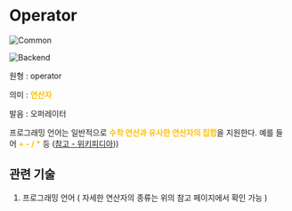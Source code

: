 <d-title>

# Operator

</d-title>

<d-label>

<d-inner>

![Common](../2TAT1C/Label_Common.png)

</d-inner>

<d-inner>

![Backend](../2TAT1C/Label_Backend.png)

</d-inner>

</d-label>

<d-origin>

원형 : operator

</d-origin>

<d-mean>

의미  : <span style="color:#FFBF00; font-weight:bold;">연산자</span>

</d-mean>

<d-pronunciation>

발음 : 오퍼레이터

</d-pronunciation>

<d-content>

프로그래밍 언어는 일반적으로 <span style="color:#FFBF00; font-weight:bold;">수학 연산과 유사한 연산자의 집합</span>을 지원한다. 예를 들어 <span style="color:#FFBF00; font-weight:bold;">+ - / *</span> 등
([참고 - 위키피디아](https://ko.wikipedia.org/wiki/%EC%97%B0%EC%82%B0%EC%9E%90_(%ED%94%84%EB%A1%9C%EA%B7%B8%EB%9E%98%EB%B0%8D))))

</d-content>

<d-relation>

## 관련 기술

<d-inner>

1. 프로그래밍 언어 ( 자세한 연산자의 종류는 위의 참고 페이지에서 확인 가능 )

</d-inner>

</d-relation>
